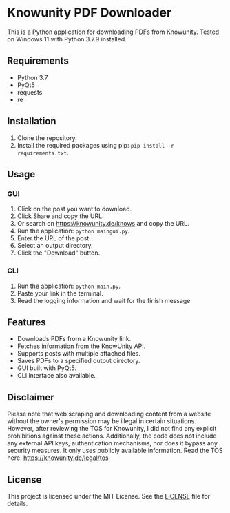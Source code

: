 # Knowunity PDF Downloader

This is a Python application for downloading PDFs from Knowunity. Tested on Windows 11 with Python 3.7.9 installed.

## Requirements

- Python 3.7
- PyQt5
- requests
- re

## Installation

1. Clone the repository.
2. Install the required packages using pip: `pip install -r requirements.txt`.

## Usage

### GUI
1. Click on the post you want to download.
2. Click Share and copy the URL.
3. Or search on https://knowunity.de/knows and copy the URL.
4. Run the application: `python maingui.py`.
5. Enter the URL of the post.
6. Select an output directory.
7. Click the "Download" button.

### CLI
1. Run the application: `python main.py`.
2. Paste your link in the terminal.
3. Read the logging information and wait for the finish message.

## Features

- Downloads PDFs from a Knowunity link.
- Fetches information from the KnowUnity API.
- Supports posts with multiple attached files.
- Saves PDFs to a specified output directory.
- GUI built with PyQt5.
- CLI interface also available.

## Disclaimer

Please note that web scraping and downloading content from a website without the owner's permission may be illegal in certain situations. However, after reviewing the TOS for Knowunity, I did not find any explicit prohibitions against these actions. Additionally, the code does not include any external API keys, authentication mechanisms, nor does it bypass any security measures. It only uses publicly available information.
Read the TOS here: https://knowunity.de/legal/tos

## License

This project is licensed under the MIT License. See the [LICENSE](LICENSE) file for details.
